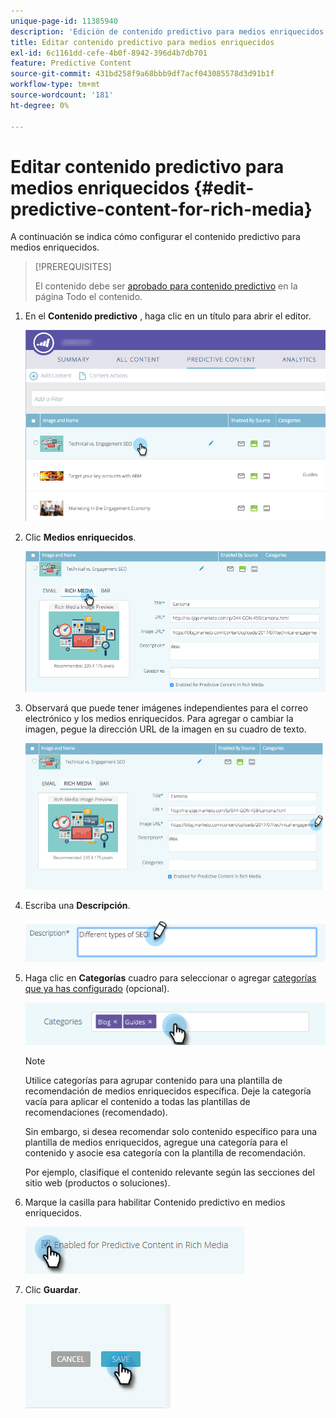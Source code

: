 ```yaml
---
unique-page-id: 11385940
description: 'Edición de contenido predictivo para medios enriquecidos: documentos de Marketo, documentación del producto'
title: Editar contenido predictivo para medios enriquecidos
exl-id: 6c1161dd-cefe-4b0f-8942-396d4b7db701
feature: Predictive Content
source-git-commit: 431bd258f9a68bbb9df7acf043085578d3d91b1f
workflow-type: tm+mt
source-wordcount: '181'
ht-degree: 0%

---
```


# Editar contenido predictivo para medios enriquecidos {#edit-predictive-content-for-rich-media}

A continuación se indica cómo configurar el contenido predictivo para medios enriquecidos.

>[!PREREQUISITES]
>
>El contenido debe ser [aprobado para contenido predictivo](/help/marketo/product-docs/predictive-content/working-with-all-content/approve-a-title-for-predictive-content.md) en la página Todo el contenido.

1. En el **Contenido predictivo** , haga clic en un título para abrir el editor.

   ![](assets/image2017-10-3-9-3a40-3a38.png)

1. Clic **Medios enriquecidos**.

   ![](assets/image2017-10-3-9-3a41-3a33.png)

1. Observará que puede tener imágenes independientes para el correo electrónico y los medios enriquecidos. Para agregar o cambiar la imagen, pegue la dirección URL de la imagen en su cuadro de texto.

   ![](assets/image2017-10-3-9-3a42-3a20.png)

1. Escriba una **Descripción**.

   ![](assets/image2017-10-3-9-3a43-3a43.png)

1. Haga clic en **Categorías** cuadro para seleccionar o agregar [categorías que ya has configurado](/help/marketo/product-docs/predictive-content/getting-started/set-up-categories.md) (opcional).

   ![](assets/image2017-10-3-9-3a55-3a57.png)

   >[!NOTE]
   >
   >Utilice categorías para agrupar contenido para una plantilla de recomendación de medios enriquecidos específica. Deje la categoría vacía para aplicar el contenido a todas las plantillas de recomendaciones (recomendado).
   >
   >Sin embargo, si desea recomendar solo contenido específico para una plantilla de medios enriquecidos, agregue una categoría para el contenido y asocie esa categoría con la plantilla de recomendación.
   >
   >Por ejemplo, clasifique el contenido relevante según las secciones del sitio web (productos o soluciones).

1. Marque la casilla para habilitar Contenido predictivo en medios enriquecidos.

   ![](assets/six-1.png)

1. Clic **Guardar**.

   ![](assets/save.png)
